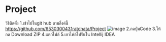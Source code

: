 # Project
วิธีติดตั้ง
1.เข้าไปในgit hub ตามลิ้งค์นี้
 https://github.com/6530300431ratchata/Project
![image](https://user-images.githubusercontent.com/129850994/229858550-5a6a4e00-9956-4b82-8d12-c8093fdc70c9.png)
2.กดปุ่มCode
3.ให้กด Download ZIP
4.แตกไฟล์
5.เอาไฟล์ไปรันใน Intellij IDEA
